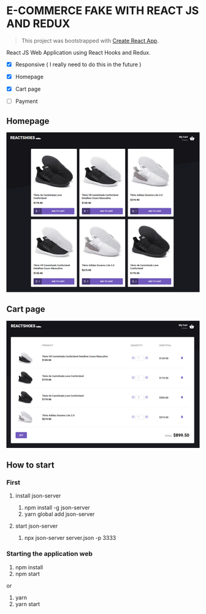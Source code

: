 # E-COMMERCE FAKE WITH REACT JS AND REDUX

> This project was bootstrapped with [Create React App](https://github.com/facebook/create-react-app).

React JS Web Application using React Hooks and Redux.

- [x] Responsive ( I really need to do this in the future )
- [x] Homepage
- [x] Cart page
- [ ] Payment


<!-- **Web site:**  -->

## Homepage

![app e-commerce](https://github.com/Vinicius-A-R/react-shoes/blob/master/public/images/home.png?raw=true)

## Cart page

![app e-commerce](https://github.com/Vinicius-A-R/react-shoes/blob/master/public/images/cart.png?raw=true)


## How to start

### First

  1. install json-server
     1. npm install -g json-server
     2. yarn global add json-server

  2. start json-server
     1. npx json-server server.json -p 3333

### Starting the application web

1. npm install
2. npm start

or

1. yarn
2. yarn start
